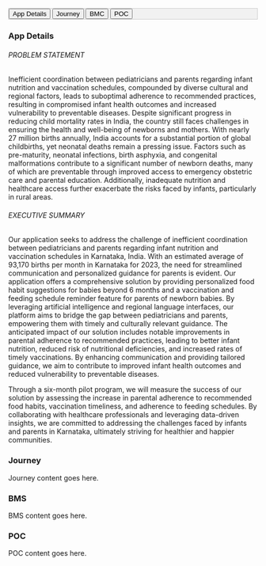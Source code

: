 <!DOCTYPE html>
<html lang="en">
<head>
  <meta charset="UTF-8">
  <meta name="viewport" content="width=device-width, initial-scale=1.0">
  <title>Tabbed Navigation</title>
  <style>
    /* Style the tab navigation */
    .tab {
      overflow: hidden;
      border: 1px solid #ccc;
      background-color: #f1f1f1;
    }
  </style>
</head>
<body>

<!-- Tab navigation -->
<div class="tab">
  <button class="tablinks" onclick="openTab(event, 'AppDetails')">App Details</button>
  <button class="tablinks" onclick="openTab(event, 'Journey')">Journey</button>
  <button class="tablinks" onclick="openTab(event, 'BMS')">BMC</button>
  <button class="tablinks" onclick="openTab(event, 'POC')">POC</button>
</div>

<!-- Tab content -->
<div id="AppDetails" class="tabcontent">
  <h3>App Details</h3>
  <H6>PROBLEM STATEMENT</H6>
  <P>Inefficient coordination between pediatricians and parents regarding infant nutrition and vaccination schedules, compounded by diverse cultural and regional factors, leads to suboptimal adherence to recommended practices, resulting in compromised infant health outcomes and increased vulnerability to preventable diseases. Despite significant progress in reducing child mortality rates in India, the country still faces challenges in ensuring the health and well-being of newborns and mothers. With nearly 27 million births annually, India accounts for a substantial portion of global childbirths, yet neonatal deaths remain a pressing issue. Factors such as pre-maturity, neonatal infections, birth asphyxia, and congenital malformations contribute to a significant number of newborn deaths, many of which are preventable through improved access to emergency obstetric care and parental education. Additionally, inadequate nutrition and healthcare access further exacerbate the risks faced by infants, particularly in rural areas.</P>
  <H6>EXECUTIVE SUMMARY</H6>
  <P>Our application seeks to address the challenge of inefficient coordination between pediatricians and parents regarding infant nutrition and vaccination schedules in Karnataka, India. With an estimated average of 93,170 births per month in Karnataka for 2023, the need for streamlined communication and personalized guidance for parents is evident.
Our application offers a comprehensive solution by providing personalized food habit suggestions for babies beyond 6 months and a vaccination and feeding schedule reminder feature for parents of newborn babies. By leveraging artificial intelligence and regional language interfaces, our platform aims to bridge the gap between pediatricians and parents, empowering them with timely and culturally relevant guidance.
The anticipated impact of our solution includes notable improvements in parental adherence to recommended practices, leading to better infant nutrition, reduced risk of nutritional deficiencies, and increased rates of timely vaccinations. By enhancing communication and providing tailored guidance, we aim to contribute to improved infant health outcomes and reduced vulnerability to preventable diseases.

Through a six-month pilot program, we will measure the success of our solution by assessing the increase in parental adherence to recommended food habits, vaccination timeliness, and adherence to feeding schedules. By collaborating with healthcare professionals and leveraging data-driven insights, we are committed to addressing the challenges faced by infants and parents in Karnataka, ultimately striving for healthier and happier communities.
</P>
</div>

<div id="Journey" class="tabcontent">
  <h3>Journey</h3>
  <p>Journey content goes here.</p>
</div>

<div id="BMS" class="tabcontent">
  <h3>BMS</h3>
  <p>BMS content goes here.</p>
</div>

<div id="POC" class="tabcontent">
  <h3>POC</h3>
  <p>POC content goes here.</p>
</div>

<!-- Script to open and close tabs -->
<script>
  function openTab(evt, tabName) {
    var i, tabcontent, tablinks;

    // Hide all tab content
    tabcontent = document.getElementsByClassName("tabcontent");
    for (i = 0; i < tabcontent.length; i++) {
      tabcontent[i].style.display = "none";
    }

    // Deactivate all tab links
    tablinks = document.getElementsByClassName("tablinks");
    for (i = 0; i < tablinks.length; i++) {
      tablinks[i].className = tablinks[i].className.replace(" active", "");
    }

    // Show the selected tab content and mark the button as active
    document.getElementById(tabName).style.display = "block";
    evt.currentTarget.className += " active";
  }

  // Open the first tab by default
  document.getElementById("defaultOpen").click();
</script>

</body>
</html>
